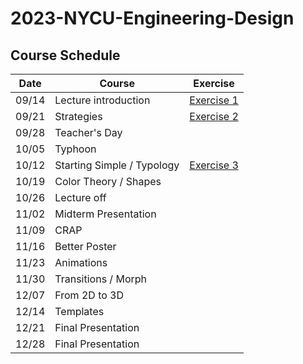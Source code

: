# 2023-NYCU-Engineering-Design

## Course Schedule

| Date  | Course                     | Exercise                  |
|-------|----------------------------|---------------------------|
| 09/14 | Lecture introduction       |[Exercise 1](./Exercise-0914/README.md)|
| 09/21 | Strategies                 |[Exercise 2](./Exercise-0921/README.md)|
| 09/28 | Teacher's Day              |                           |
| 10/05 | Typhoon                    |                           |
| 10/12 | Starting Simple / Typology |[Exercise 3](./Exercise-1012/README.md)|
| 10/19 | Color Theory / Shapes      |                           |
| 10/26 | Lecture off                |                           |
| 11/02 | Midterm Presentation       |                           |
| 11/09 | CRAP                       |                           |
| 11/16 | Better Poster              |                           |
| 11/23 | Animations                 |                           |
| 11/30 | Transitions / Morph        |                           |
| 12/07 | From 2D to 3D              |                           |
| 12/14 | Templates                  |                           |
| 12/21 | Final Presentation         |                           |
| 12/28 | Final Presentation         |                           |
